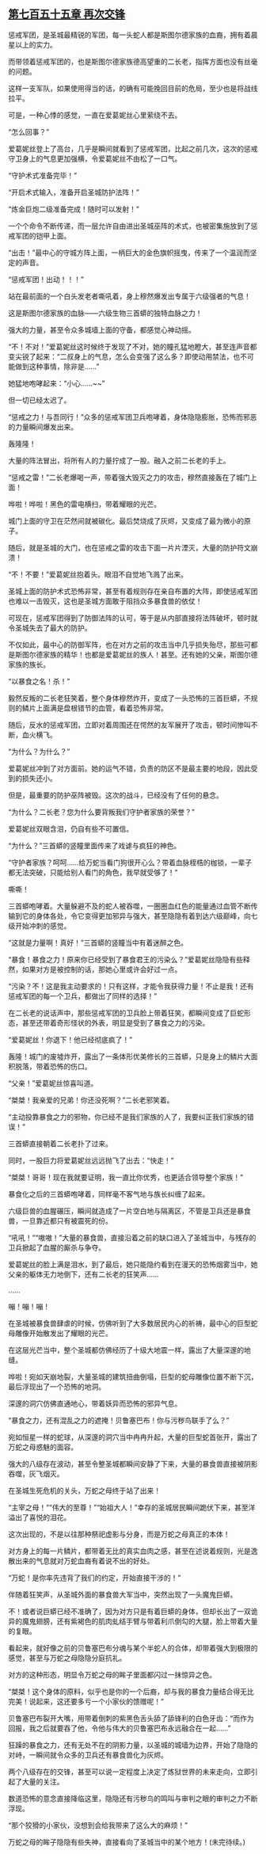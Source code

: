 ## [第七百五十五章 再次交锋](https://www.xxbiquge.com/11_11222/9003029.html)


  惩戒军团，是圣城最精锐的军团，每一头蛇人都是斯图尔德家族的血裔，拥有着晨星以上的实力。

  而带领着惩戒军团的，也是斯图尔德家族德高望重的二长老，指挥方面也没有丝毫的问题。

  这样一支军队，如果使用得当的话，的确有可能挽回目前的危局，至少也是将战线拉平。

  可是，一种心悸的感觉，一直在爱葛妮丝心里萦绕不去。

  “怎么回事？”

  爱葛妮丝登上了高台，几乎是瞬间就看到了惩戒军团，比起之前几次，这次的惩戒守卫身上的气息更加强横，令爱葛妮丝不由松了一口气。

  “守护术式准备完毕！”

  “开启术式输入，准备开启圣城防护法阵！”

  “炼金巨炮二级准备完成！随时可以发射！”

  一个个命令不断传递，而一层允许自由进出圣城巫阵的术式，也被密集施放到了惩戒军团的铠甲上面。

  “出击！”最中心的守城方阵上面，一柄巨大的金色旗帜摇曳，传来了一个温润而坚定的声音。

  “惩戒军团！出动！！！”

  站在最前面的一个白头发老者嘶吼着，身上穆然爆发出专属于六级强者的气息！

  这是斯图尔德家族的血脉——六级生物三首蟒的独特血脉之力！

  强大的力量，甚至令众多城墙上面的守备，都感觉心神动摇。

  “不！不对！”爱葛妮丝这时候终于发现了不对，她的瞳孔猛地瞪大，甚至连声音都变尖锐了起来：“二叔身上的气息，怎么会变强了这么多？即使动用禁法，也不可能做到这种事情，除非是……”

  她猛地咆哮起来：“小心……~~”

  但一切已经太迟了。

  “惩戒之力！与吾同行！”众多的惩戒军团卫兵咆哮着，身体隐隐膨胀，恐怖而邪恶的力量瞬间爆发出来。

  轰隆隆！

  大量的阵法冒出，将所有人的力量拧成了一股。融入之前二长老的手上。

  “惩戒之雷！”二长老爆喝一声，带着强大毁灭之力的攻击，穆然直接轰在了城门上面！

  哗啦！哗啦！黑色的雷电横扫，带着耀眼的光芒。

  城门上面的守卫在茫然间就被碳化。最后焚烧成了灰烬，又变成了最为微小的原子。

  随后，就是圣城的大门，也在惩戒之雷的攻击下面一片片湮灭，大量的防护符文崩溃！

  “不！不要！”爱葛妮丝抱着头。眼泪不自觉地飞溅了出来。

  圣城上面的防护术式恐怖非常，甚至有着规则存在亲自布置的大阵，即使惩戒军团也难以一击毁灭，这也是圣城方面敢于阻挡众多暴食兽的依仗！

  可现在，惩戒军团得到了防御法阵的认可，等于是从内部直接将法阵破坏，顿时就令圣城失去了最大的防护。

  不仅如此，最中心的防御军阵，也在对方之前的攻击当中几乎损失殆尽，那些可都是斯图尔德家族的精华！也都是爱葛妮丝的族人！甚至。还有她的父亲，斯图尔德家族的族长。

  “以暴食之名！杀！”

  毅然反叛的二长老狂笑着，整个身体穆然炸开，变成了一头恐怖的三首巨蟒，不规则的鳞片上面满是盘根错节的血管，看着恐怖非常。

  随后，反水的惩戒军团，立即对着周围还在愕然的友军展开了攻击，顿时间惨叫不断，血火横飞。

  “为什么？为什么？”

  爱葛妮丝冲到了对方面前。她的运气不错，负责的防区不是最主要的地段，因此受到的损失还小。

  但是，最重要的防护巫阵被毁。这次的战斗，已经没有了任何的悬念。

  “为什么？二长老？您为什么要背叛我们守护者家族的荣誉？”

  爱葛妮丝双眼含泪，仍自有些不可置信。

  “为什么？”三首蟒的竖瞳里面传来了戏谑与疯狂的神色。

  “守护者家族？呵呵……给万蛇当看门狗很开心么？带着血脉桎梏的枷锁，一辈子都无法突破，只能给别人看门的角色，我早就受够了！”

  嘶嘶！

  三首蟒咆哮着。大量躲避不及的蛇人被吞噬，一圈圈血红色的能量通过血管不断传输到它的身体各处，令它变得更加邪异与强大，甚至隐隐有着到达六级巅峰，向七级开始冲刺的感觉。

  “这就是力量啊！真好！”三首蟒的竖瞳当中有着迷醉之色。

  “暴食！暴食之力！原来你已经受到了暴食君王的污染么？”爱葛妮丝隐隐有些释然，如果对方是被控制的话，那她心里或许会好过一点。

  “污染？不！这是我主动要求的！只有这样，才能令我获得力量！不止是我！还有惩戒军团的每一个卫兵，都做出了同样的选择！”

  在二长老的说话声中，那些惩戒军团的卫兵脸上带着狂笑，都瞬间变成了巨蛇形态，甚至还带着奇形怪状的外表，明显是受到了暴食之力的污染。

  “爱葛妮丝！你退下！他已经彻底疯了！”

  轰隆！城门的废墟炸开，露出了一条体形优美修长的三首蟒，只是身上的鳞片大面积脱落，带着恐怖的伤口。

  “父亲！”爱葛妮丝惊喜叫道。

  “桀桀！我亲爱的兄弟！你还没死啊？”二长老邪笑着。

  “主动投靠暴食之力的邪物，你已经不是我们家族的人了，我要纠正我们家族的错误！”

  三首蟒直接朝着二长老扑了过来。

  同时，一股巨力将爱葛妮丝远远抛飞了出去：“快走！”

  “桀桀！哥哥！现在我就要证明，我一直比你优秀，也更适合领导整个家族！”

  暴食化之后的三首蟒咆哮着，同样毫不客气地与族长纠缠了起来。

  六级巨兽的血腥碾压，瞬间就造成了一片空白地与隔离区，不管是卫兵还是暴食兽，一旦靠近都只有被震死的份。

  “吼吼！”“嗷嗷！”大量的暴食兽，直接沿着之前的缺口进入了圣城当中，与残存的卫兵掀起了血腥的厮杀与争夺。

  爱葛妮丝的脸上满是泪水，到了最后，她只能隐约看到在漫天的恐怖烟雾当中，她父亲的躯体无力地倒下，还有二长老的狂笑声……

  ……

  嘣！嘣！嘣！

  在圣城被暴食兽肆虐的时候，仿佛听到了大多数居民内心的祈祷，最中心的巨型蛇母雕像开始散发出了耀眼的光芒。

  在这层光芒当中，整个圣城都仿佛经历了十级大地震一样，露出了大量深邃的地缝。

  哗啦！宛如天崩地裂，大量圣城的建筑扭曲倒塌，巨型的蛇母雕像位置不断下沉，最后浮现出了一个恐怖的地洞。

  深邃的洞穴仿佛直通地心，带着妖异而恐怖的邪异气息。

  “暴食之力，还有混乱之力的遮掩！贝鲁塞巴布！你与污秽鸟联手了么？”

  宛如恒星一样的蛇球，从深邃的洞穴当中冉冉升起，大量的巨型蛇首张开，露出了万蛇之母惑魅的面容。

  强大的八级存在波动，甚至令整圣城都瞬间安静了下来，大量的暴食兽直接被阴影吞噬，灰飞烟灭。

  在圣城生死危机的关头，万蛇之母终于站了出来！

  “主宰之母！”“伟大的至尊！”“始祖大人！”幸存的圣城居民瞬间跪伏下来，甚至洋溢出了喜悦的泪花。

  这次出现的，不是以往那种祭祀虚影与分身，而是万蛇之母真正的本体！

  对方身上的每一片鳞片，都带着无比的真实血肉之感，甚至在述说着规则，光是逸散出来的气息就对万蛇血裔有着说不出的好处。

  “万蛇！是你率先违背了我们的约定，开始直接干涉的！”

  伴随着狂笑声，从圣城外面的暴食兽大军当中，突然出现了一头魔鬼巨蟒。

  不！或者说巨蟒已经不准确了，因为对方只是有着巨蟒的身体，但却长出了一双诡异的魔鬼翅膀，还有紫褐色的肌肉虬结手臂与带着利爪倒勾的大腿，脸上带着大量的复眼。

  看起来，就好像之前的贝鲁塞巴布分魂与某个半蛇人的合体，却带着强大到极限的感觉，甚至与万蛇之母隐隐分庭抗礼。

  对方的这种形态，明显令万蛇之母的眸子里面都闪过一抹惊异之色。

  “桀桀！这个身体的原料，似乎也是你的一个后裔，却与我的暴食力量结合得无比完美！说起来，这还要多亏一个小家伙的馈赠呢！”

  贝鲁塞巴布裂开大嘴，用带着倒刺的紫黑色舌头舔了舔锋利的白色牙齿：“而作为回报，我之后就要吞了他，令他与伟大的贝鲁塞巴布永远融合在一起……”

  狂躁的暴食之力，还有无处不在的阴影力量，以圣城的城墙为边界，开始了隐隐的对峙，一瞬间就令众多的卫兵还有暴食兽化为灰烬。

  两个八级存在的交锋，甚至可以说一定程度上决定了炼狱世界的未来走向，立即引起了大量的关注。

  数道恐怖的意念直接降临这里，隐隐还有污秽鸟的鸣叫与审判之眼的审判之力不断浮现。

  “那个狡猾的小家伙，没想到会给我带来了这么大的麻烦！”

  万蛇之母的眸子隐隐有些失神，直接看向了圣城当中的某个地方！(未完待续。)
